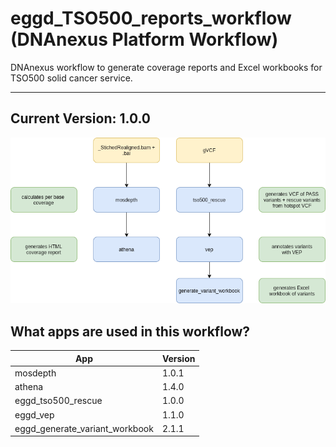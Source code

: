 # eggd_TSO500_reports_workflow (DNAnexus Platform Workflow)

DNAnexus workflow to generate coverage reports and Excel workbooks for TSO500 solid cancer service.

---

## Current Version: 1.0.0


![Image of workflow](images/tso500_reports_workflow.png)

## What apps are used in this workflow?

|  App 	| Version  	|
|---	|---	|
|mosdepth           |1.0.1|
|athena             |1.4.0|
|eggd_tso500_rescue |1.0.0|
|eggd_vep           |1.1.0|
|eggd_generate_variant_workbook |2.1.1|
